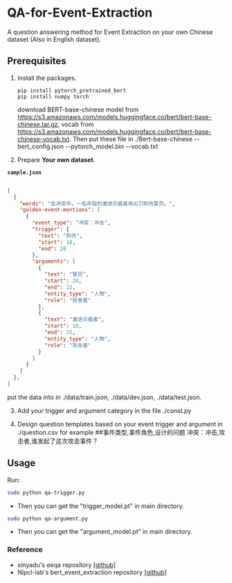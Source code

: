 # QA-for-Event-Extraction
A question answering method for Event Extraction on your own Chinese dataset (Also in English dataset).

## Prerequisites

1. Install the packages.
   ```
   pip install pytorch_pretrained_bert
   pip install numpy torch
   ```
   download BERT-base-chinese model from https://s3.amazonaws.com/models.huggingface.co/bert/bert-base-chinese.tar.gz, vocab from             https://s3.amazonaws.com/models.huggingface.co/bert/bert-base-chinese-vocab.txt.
   Then put these file in ./Bert-base-chinese
      --bert_config.json
      --pytorch_model.bin
      --vocab.txt
   
2. Prepare **Your own dataset**.

**`sample.json`**
```json

[
  {
    "words": "在冲突中，一名年轻的激进示威者用尖刀刺伤警员。",
    "golden-event-mentions": [
      {
        "event_type": "冲突：冲击",
        "trigger": {
          "text": "刺伤",
          "start": 18,
          "end": 20
        },
        "arguments": [
          {
            "text": "警员",
            "start": 20,
            "end": 22,
            "entity_type": "人物",
            "role": "受害者"
          },
          {
            "text": "激进示威者",
            "start": 10,
            "end": 15,
            "entity_type": "人物",
            "role": "攻击者"
          }
        ]
      }
    ]
  },
]

```
put the data into in ./data/train.json, ./data/dev.json, ./data/test.json.

3. Add your trigger and argument category in the file ./const.py

4. Design question templates based on your event trigger and argument in ./question.csv
   for example ##事件类型,事件角色,设计的问题
                冲突：冲击,攻击者,谁发起了这次攻击事件？


## Usage

Run:

```bash
sudo python qa-trigger.py
``` 
- Then you can get the "trigger_model.pt" in main directory.

```bash
sudo python qa-argument.py
``` 
- Then you can get the "argument_model.pt" in main directory.


### Reference

* xinyadu's eeqa repository [[github]](https://github.com/xinyadu/eeqa)
* Nlpcl-lab's bert_event_extraction repository [[github]](https://github.com/nlpcl-lab/bert-event-extraction)
